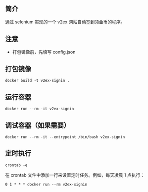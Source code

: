 ## 简介
通过 selenium 实现的一个 v2ex 网站自动签到领金币的程序。

## 注意
- 打包镜像前，先填写 config.json

## 打包镜像
```
docker build -t v2ex-signin .
```

## 运行容器
```
docker run --rm -it v2ex-signin
```

## 调试容器（如果需要）
```
docker run --rm -it --entrypoint /bin/bash v2ex-signin
```

## 定时执行
```
crontab -e
```

在 crontab 文件中添加一行来设置定时任务。例如，每天凌晨 1 点执行：
```
0 1 * * * docker run --rm v2ex-signin
```